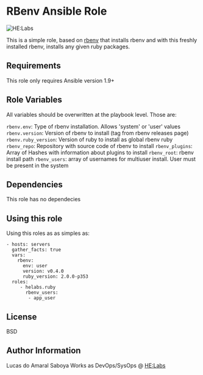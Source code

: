 RBenv Ansible Role
=========

![HE:Labs](https://raw.githubusercontent.com/Helabs/helabs.github.com/master/images/logo.png "HE:Labs")

This is a simple role, based on [rbenv](https://github.com/rbenv/rbenv)
that installs rbenv and with this freshly installed rbenv, installs any given
ruby packages.

Requirements
------------

This role only requires Ansible version 1.9+

Role Variables
--------------

All variables should be overwritten at the playbook level. Those are:

`rbenv.env`: Type of rbenv installation. Allows 'system' or 'user' values
`rbenv.version`: Version of rbenv to install (tag from rbenv releases page)
`rbenv.ruby_version`: Version of ruby to install as global rbenv ruby
`rbenv_repo`: Repository with source code of rbenv to install
`rbenv_plugins`: Array of Hashes with information about plugins to install
`rbenv_root`: rbenv install path
`rbenv_users`: array of usernames for multiuser install. User must be present in
the system

Dependencies
------------

This role has no dependecies

Using this role
----------------

Using this roles as as simples as:

    - hosts: servers
      gather_facts: true
      vars:
        rbenv:
          env: user
          version: v0.4.0
          ruby_version: 2.0.0-p353
      roles:
         - helabs.ruby
           rbenv_users:
            - app_user

License
-------

BSD

Author Information
------------------

Lucas do Amaral Saboya Works as DevOps/SysOps @ [HE:Labs](https://www.helabs.com)
